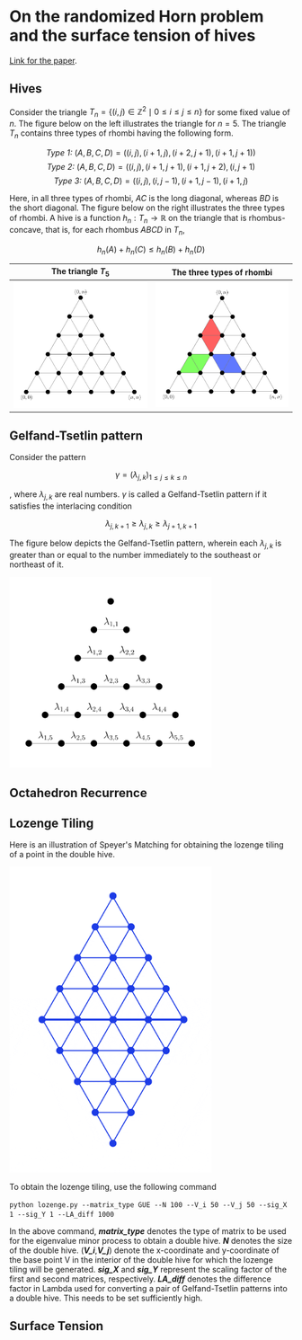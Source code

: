 # On the randomized Horn problem and the surface tension of hives

[Link for the paper](https://arxiv.org/abs/2410.12619).

## Hives

Consider the triangle $T_n = \{(i,j) \in \mathbb{Z}^2 \mid 0\leq i \leq j \leq n\}$ for some fixed value of $n$. The figure below on the left illustrates the triangle for $n=5$. The triangle $T_n$ contains three types of rhombi having the following form.

$$\textit{Type 1: } (A,B,C,D) = ((i,j),(i+1,j),(i+2,j+1),(i+1,j+1))$$
$$\textit{Type 2: } (A,B,C,D) = ((i,j),(i+1,j+1),(i+1,j+2),(i,j+1)$$
$$\textit{Type 3: } (A,B,C,D) = ((i,j),(i,j-1),(i+1,j-1),(i+1,j)$$

Here, in all three types of rhombi, $AC$ is the long diagonal, whereas $BD$ is the short diagonal. The figure below on the right illustrates the three types of rhombi. A hive is a function $h_n : T_n \to \mathbb{R}$ on the triangle that is rhombus-concave, that is, for each rhombus $ABCD$ in $T_n$,

$$h_n(A)+h_n(C)\leq h_n(B)+h_n(D)$$

The triangle $T_5$             |  The three types of rhombi
:-------------------------:|:-------------------------:
<img src="https://github.com/aalok1993/combinatorial-hives/blob/main/res/Triangle.png?raw=true" width="360">  |  <img src="https://github.com/aalok1993/combinatorial-hives/blob/main/res/Rhombi.png?raw=true" width="360">

## Gelfand-Tsetlin pattern

Consider the pattern 

$$\gamma=(\lambda_{j,k})_{1\leq j\leq k\leq n}$$

, where $\lambda_{j,k}$ are real numbers. $\gamma$ is called a Gelfand-Tsetlin pattern if it satisfies the interlacing condition  

$$\lambda_{j,k+1} \geq \lambda_{j,k} \geq \lambda_{j+1,k+1}$$

The figure below depicts the Gelfand-Tsetlin pattern, wherein each $\lambda_{j,k}$ is greater than or equal to the number immediately to the southeast or northeast of it.

<img src="https://github.com/aalok1993/combinatorial-hives/blob/main/res/GT_pattern.png?raw=true" width="360">

## Octahedron Recurrence



## Lozenge Tiling

Here is an illustration of Speyer's Matching for obtaining the lozenge tiling of a point in the double hive.

<img src="https://github.com/aalok1993/combinatorial-hives/blob/main/res/Speyers_Matching.gif?raw=true" width="360">
<!-- ![Speyer's Matching](https://github.com/aalok1993/combinatorial-hives/blob/main/res/Speyers_Matching.gif?raw=true) -->

To obtain the lozenge tiling, use the following command

`python lozenge.py --matrix_type GUE --N 100 --V_i 50 --V_j 50 --sig_X 1 --sig_Y 1 --LA_diff 1000`

In the above command, **_matrix_type_** denotes the type of matrix to be used for the eigenvalue minor process to obtain a double hive. 
**_N_** denotes the size of the double hive. 
(**_V_i_**,**_V_j_**) denote the x-coordinate and y-coordinate of the base point V in the interior of the double hive for which the lozenge tiling will be generated. 
**_sig_X_** and **_sig_Y_** represent the scaling factor of the first and second matrices, respectively.
**_LA_diff_** denotes the difference factor in Lambda used for converting a pair of Gelfand-Tsetlin patterns into a double hive. This needs to be set sufficiently high.

## Surface Tension
